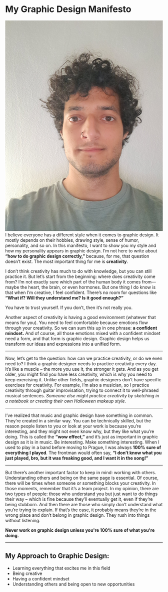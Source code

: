 # My Graphic Design Manifesto
![brief description](20240904_121546.jpg)
I believe everyone has a different style when it comes to graphic design. It mostly depends on their hobbies, drawing style, sense of humor, personality, and so on. In this manifesto, I want to show you my style and how my personality appears in graphic design. I’m not here to write about **“how to do graphic design correctly,”** because, for me, that question doesn’t exist. The most important thing for me is **creativity**.

I don’t think creativity has much to do with knowledge, but you can still practice it. But let’s start from the beginning: where does creativity come from? I’m not exactly sure which part of the human body it comes from—maybe the heart, the brain, or even hormones. But one thing I do know is that when I’m creative, I feel confident. There’s no room for questions like **“What if? Will they understand me? Is it good enough?”**

You have to trust yourself. If you don’t, then it’s not really you.

Another aspect of creativity is having a good environment (whatever that means for you). You need to feel comfortable because emotions flow through your creativity. So we can sum this up in one phrase: **a confident mindset.** And of course, all those emotions mixed with a confident mindset need a form, and that form is graphic design. Graphic design helps us transform our ideas and expressions into a unified form.

---

Now, let’s get to the question: how can we practice creativity, or do we even need to? I think a graphic designer needs to practice creativity every day. It’s like a muscle – the more you use it, the stronger it gets. And as you get older, you might find you have less creativity, which is why you need to keep exercising it. Unlike other fields, graphic designers don’t have specific exercises for creativity. For example, I’m also a musician, so I practice creativity through guitar improvisation, trying to connect it to well-phrased musical sentences. *Someone else might practice creativity by sketching in a notebook or creating their own Halloween makeup style.*

---

I’ve realized that music and graphic design have something in common. They’re created in a similar way. You can be technically skilled, but the reason people listen to you or look at your work is because you’re interesting, and they might not even know why, but they like what you’re doing. This is called the **“wow effect,”** and it’s just as important in graphic design as it is in music. Be interesting. Make something interesting. When I used to play in a band before moving to Prague, I was always **100% sure of everything I played**. The frontman would often say, **“I don’t know what you just played, bro, but it was freaking good, and I want it in the song!”**

---

But there’s another important factor to keep in mind: working with others. Understanding others and being on the same page is essential. Of course, there will be times when someone or something blocks your creativity. In those moments, remember that it’s a team project. In my opinion, there are two types of people: those who understand you but just want to do things their way – which is fine because they’ll eventually get it, even if they’re being stubborn. And then there are those who simply don’t understand what you’re trying to explain. If that’s the case, it probably means they’re in the wrong place and don’t belong in graphic design. They rush into things without listening.

**Never work on graphic design unless you're 100% sure of what you're doing.**

---

## My Approach to Graphic Design:

- Learning everything that excites me in this field
- Being creative
- Having a confident mindset
- Understanding others and being open to new opportunities
